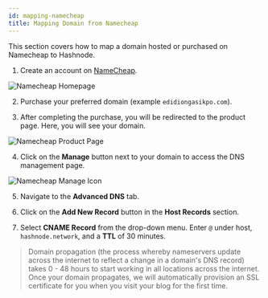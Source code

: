 ```yaml
---
id: mapping-namecheap
title: Mapping Domain from Namecheap
---
```


This section covers how to map a domain hosted or purchased on Namecheap to Hashnode.

1. Create an account on [NameCheap](http://namecheap.com/). 

![Namecheap Homepage](https://cdn.hashnode.com/res/hashnode/image/upload/v1611181169490/zqRV_MW0X.png?auto=compress)

2. Purchase your preferred domain (example `edidiongasikpo.com`).

3. After completing the purchase, you will be redirected to the product page. Here, you will see your domain.

![Namecheap Product Page](https://cdn.hashnode.com/res/hashnode/image/upload/v1611181430365/vsu-_m3ku.png?auto=compress)

4. Click on the **Manage** button next to your domain to access the DNS management page.

![Namecheap Manage Icon](https://cdn.hashnode.com/res/hashnode/image/upload/v1611181459100/19wTUvj2f.png?auto=compress)

5. Navigate to the **Advanced DNS** tab.

6. Click on the **Add New Record** button in the **Host Records** section. 

7. Select **CNAME Record** from the drop-down menu. Enter `@` under host, `hashnode.network`, and a **TTL** of 30 minutes.


> Domain propagation (the process whereby nameservers update across the internet to reflect a change in a domain's DNS record) takes 0 - 48 hours to start working in all locations across the internet. Once your domain propagates, we will automatically provision an SSL certificate for you when you visit your blog for the first time.
